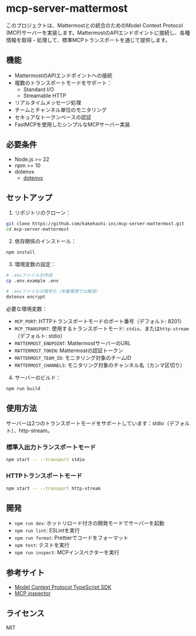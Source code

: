 # mcp-server-mattermost

このプロジェクトは、Mattermostとの統合のためのModel Context Protocol (MCP)サーバーを実装します。MattermostのAPIエンドポイントに接続し、各種情報を取得・処理して、標準MCPトランスポートを通じて提供します。

## 機能

- MattermostのAPIエンドポイントへの接続
- 複数のトランスポートモードをサポート：
  - Standard I/O
  - Streamable HTTP
- リアルタイムメッセージ処理
- チームとチャンネル単位のモニタリング
- セキュアなトークンベースの認証
- FastMCPを使用したシンプルなMCPサーバー実装

## 必要条件

- Node.js >= 22
- npm >= 10
- dotenvx
  - [dotenvx](https://dotenvx.com/)

## セットアップ

1. リポジトリのクローン：

```bash
git clone https://github.com/kakehashi-inc/mcp-server-mattermost.git
cd mcp-server-mattermost
```

2. 依存関係のインストール：

```bash
npm install
```

3. 環境変数の設定：

```bash
# .envファイルの作成
cp .env.example .env

# .envファイルの暗号化（本番環境では推奨）
dotenvx encrypt
```

必要な環境変数：

- `MCP_PORT`: HTTPトランスポートモードのポート番号（デフォルト: 8201）
- `MCP_TRANSPORT`: 使用するトランスポートモード: `stdio`、または`http-stream`（デフォルト: stdio）
- `MATTERMOST_ENDPOINT`: MattermostサーバーのURL
- `MATTERMOST_TOKEN`: Mattermostの認証トークン
- `MATTERMOST_TEAM_ID`: モニタリング対象のチームID
- `MATTERMOST_CHANNELS`: モニタリング対象のチャンネル名（カンマ区切り）

4. サーバーのビルド：

```bash
npm run build
```

## 使用方法

サーバーは2つのトランスポートモードをサポートしています：stdio（デフォルト）、http-stream。

### 標準入出力トランスポートモード

```bash
npm start -- --transport stdio
```

### HTTPトランスポートモード

```bash
npm start -- --transport http-stream
```

## 開発

- `npm run dev`: ホットリロード付きの開発モードでサーバーを起動
- `npm run lint`: ESLintを実行
- `npm run format`: Prettierでコードをフォーマット
- `npm test`: テストを実行
- `npm run inspect`: MCPインスペクターを実行

## 参考サイト

- [Model Context Protocol TypeScript SDK](https://github.com/modelcontextprotocol/typescript-sdk)
- [MCP inspector](https://github.com/modelcontextprotocol/inspector)

## ライセンス

MIT
